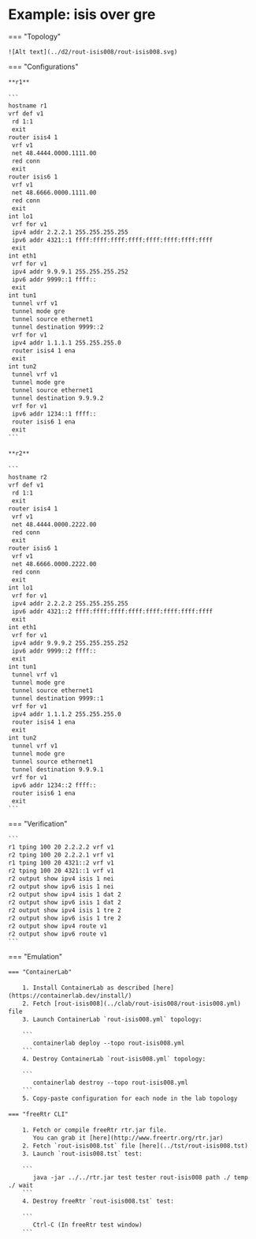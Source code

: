 # Example: isis over gre

=== "Topology"

    ![Alt text](../d2/rout-isis008/rout-isis008.svg)

=== "Configurations"

    **r1**

    ```
    hostname r1
    vrf def v1
     rd 1:1
     exit
    router isis4 1
     vrf v1
     net 48.4444.0000.1111.00
     red conn
     exit
    router isis6 1
     vrf v1
     net 48.6666.0000.1111.00
     red conn
     exit
    int lo1
     vrf for v1
     ipv4 addr 2.2.2.1 255.255.255.255
     ipv6 addr 4321::1 ffff:ffff:ffff:ffff:ffff:ffff:ffff:ffff
     exit
    int eth1
     vrf for v1
     ipv4 addr 9.9.9.1 255.255.255.252
     ipv6 addr 9999::1 ffff::
     exit
    int tun1
     tunnel vrf v1
     tunnel mode gre
     tunnel source ethernet1
     tunnel destination 9999::2
     vrf for v1
     ipv4 addr 1.1.1.1 255.255.255.0
     router isis4 1 ena
     exit
    int tun2
     tunnel vrf v1
     tunnel mode gre
     tunnel source ethernet1
     tunnel destination 9.9.9.2
     vrf for v1
     ipv6 addr 1234::1 ffff::
     router isis6 1 ena
     exit
    ```

    **r2**

    ```
    hostname r2
    vrf def v1
     rd 1:1
     exit
    router isis4 1
     vrf v1
     net 48.4444.0000.2222.00
     red conn
     exit
    router isis6 1
     vrf v1
     net 48.6666.0000.2222.00
     red conn
     exit
    int lo1
     vrf for v1
     ipv4 addr 2.2.2.2 255.255.255.255
     ipv6 addr 4321::2 ffff:ffff:ffff:ffff:ffff:ffff:ffff:ffff
     exit
    int eth1
     vrf for v1
     ipv4 addr 9.9.9.2 255.255.255.252
     ipv6 addr 9999::2 ffff::
     exit
    int tun1
     tunnel vrf v1
     tunnel mode gre
     tunnel source ethernet1
     tunnel destination 9999::1
     vrf for v1
     ipv4 addr 1.1.1.2 255.255.255.0
     router isis4 1 ena
     exit
    int tun2
     tunnel vrf v1
     tunnel mode gre
     tunnel source ethernet1
     tunnel destination 9.9.9.1
     vrf for v1
     ipv6 addr 1234::2 ffff::
     router isis6 1 ena
     exit
    ```

=== "Verification"

    ```
    r1 tping 100 20 2.2.2.2 vrf v1
    r2 tping 100 20 2.2.2.1 vrf v1
    r1 tping 100 20 4321::2 vrf v1
    r2 tping 100 20 4321::1 vrf v1
    r2 output show ipv4 isis 1 nei
    r2 output show ipv6 isis 1 nei
    r2 output show ipv4 isis 1 dat 2
    r2 output show ipv6 isis 1 dat 2
    r2 output show ipv4 isis 1 tre 2
    r2 output show ipv6 isis 1 tre 2
    r2 output show ipv4 route v1
    r2 output show ipv6 route v1
    ```

=== "Emulation"

    === "ContainerLab"

        1. Install ContainerLab as described [here](https://containerlab.dev/install/)  
        2. Fetch [rout-isis008](../clab/rout-isis008/rout-isis008.yml) file  
        3. Launch ContainerLab `rout-isis008.yml` topology:  

        ```
           containerlab deploy --topo rout-isis008.yml  
        ```
        4. Destroy ContainerLab `rout-isis008.yml` topology:  

        ```
           containerlab destroy --topo rout-isis008.yml  
        ```
        5. Copy-paste configuration for each node in the lab topology

    === "freeRtr CLI"

        1. Fetch or compile freeRtr rtr.jar file.  
           You can grab it [here](http://www.freertr.org/rtr.jar)  
        2. Fetch `rout-isis008.tst` file [here](../tst/rout-isis008.tst)  
        3. Launch `rout-isis008.tst` test:  

        ```
           java -jar ../../rtr.jar test tester rout-isis008 path ./ temp ./ wait
        ```
        4. Destroy freeRtr `rout-isis008.tst` test:  

        ```
           Ctrl-C (In freeRtr test window)
        ```

